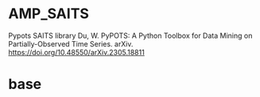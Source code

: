 # AMP_SAITS

Pypots SAITS library
Du, W. PyPOTS: A Python Toolbox for Data Mining on Partially-Observed Time Series. arXiv. https://doi.org/10.48550/arXiv.2305.18811

# base

